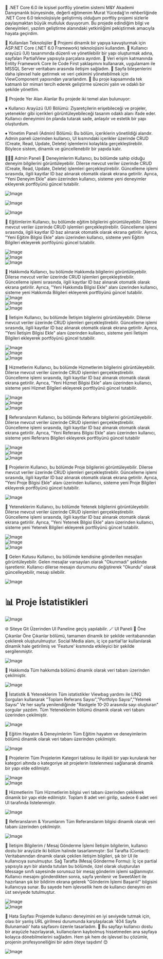 🫧 .NET Core 6.0 ile kişisel portföy yönetim sistemi
M&Y Akademi Danışmanlık bünyesinde, değerli eğitmenim Murat Yücedağ'ın rehberliğinde .NET Core 6.0 teknolojisiyle geliştirmiş olduğum portföy projemi sizlerle paylaşmaktan büyük mutluluk duyuyorum. Bu projede edindiğim bilgi ve deneyimleri, yazılım geliştirme alanındaki yetkinliğimi pekiştirmek amacıyla hayata geçirdim.

🚀 Kullanılan Teknolojiler
🔹 Projemi dinamik bir yapıya kavuşturmak için ASP.NET Core (.NET 6.0 Framework) teknolojisini kullandım.
🔹 Kullanıcı arayüzü (UI) tasarımında düzenli ve yönetilebilir bir yapı oluşturmak adına, sayfaları PartialView yapısıyla parçalara ayırdım.
🔹 Veri erişim katmanında Entity Framework Core ile Code First yaklaşımını kullanarak, uygulamam ile MSSQL Server veritabanı arasında iletişim sağladım.
🔹 Sayfa bileşenlerini daha işlevsel hale getirmek ve veri çekimini yönetebilmek için ViewComponent yapısından yararlandım.
🔹 Bu proje kapsamında tek katmanlı bir mimari tercih ederek geliştirme sürecini yalın ve odaklı bir şekilde yönettim.

🎀 Projede Yer Alan Alanlar
Bu projede iki temel alan bulunuyor:

♦️ Kullanıcı Arayüzü (UI) Bölümü:
Ziyaretçilerin erişebileceği ve projeler, yetenekler gibi içerikleri görüntüleyebileceği tasarım odaklı alanı ifade eder. Kullanıcı deneyimini ön planda tutarak sade, anlaşılır ve estetik bir yapı oluşturdum.

♦️ Yönetim Paneli (Admin) Bölümü:
Bu bölüm, içeriklerin yönetildiği alandır. Admin paneli üzerinden kullanıcı, UI kısmındaki içerikler üzerinde CRUD (Create, Read, Update, Delete) işlemlerini kolaylıkla gerçekleştirebilir. Böylece sistem, dinamik ve güncellenebilir bir yapıda kalır.

👩🏽‍💻 Admin Paneli
📌 Deneyimlerim
Kullanıcı, bu bölümde sahip olduğu deneyim bilgilerini görüntüleyebilir. Dilerse mevcut veriler üzerinde CRUD (Create, Read, Update, Delete) işlemleri gerçekleştirebilir. Güncelleme işlemi sırasında, ilgili kayıtlar ID baz alınarak otomatik olarak ekrana getirilir. Ayrıca, "Yeni Deneyim Ekle" alanı üzerinden kullanıcı, sisteme yeni deneyimler ekleyerek portföyünü güncel tutabilir.

![Image](https://github.com/user-attachments/assets/a865f6fb-44a3-4da6-a9ea-af59b534b785)</br>

![Image](https://github.com/user-attachments/assets/e8ac0af2-901c-4e87-8b74-f474c74cc727)</br>

![Image](https://github.com/user-attachments/assets/3167a434-4b7c-4f32-9a6d-bfe8d861adcb)</br>

📌 Eğitimlerim
Kullanıcı, bu bölümde eğitim bilgilerini görüntüleyebilir. Dilerse mevcut veriler üzerinde CRUD işlemleri gerçekleştirebilir. Güncelleme işlemi sırasında, ilgili kayıtlar ID baz alınarak otomatik olarak ekrana getirilir. Ayrıca, "Yeni Eğitim Bilgisi Ekle" alanı üzerinden kullanıcı, sisteme yeni Eğitim Bilgileri ekleyerek portföyünü güncel tutabilir.

![Image](https://github.com/user-attachments/assets/72f01e0f-4633-4cc3-acb1-063ce8f98bd8)</br>
![Image](https://github.com/user-attachments/assets/53e0b6e3-5ff0-469b-867d-90458471ee62)</br>
![Image](https://github.com/user-attachments/assets/edf8f7d5-375a-40a8-8d2c-a566e5fc4dc1)</br>

📌 Hakkımda
Kullanıcı, bu bölümde Hakkımda bilgilerini görüntüleyebilir. Dilerse mevcut veriler üzerinde CRUD işlemleri gerçekleştirebilir. Güncelleme işlemi sırasında, ilgili kayıtlar ID baz alınarak otomatik olarak ekrana getirilir. Ayrıca, "Yeni Hakkımda Bilgisi Ekle" alanı üzerinden kullanıcı, sisteme yeni Hakkımda Bilgileri ekleyerek portföyünü güncel tutabilir.
![Image](https://github.com/user-attachments/assets/5ca7ccc5-5724-460a-b10b-d8f91978e104)</br>
![Image](https://github.com/user-attachments/assets/91e26b94-4cc8-425d-8022-07ce275b872c)</br>
![Image](https://github.com/user-attachments/assets/3e9177fd-b96a-438c-a70e-6ec2d911aa7e)</br>

📌 İletişim
Kullanıcı, bu bölümde İletişim bilgilerini görüntüleyebilir. Dilerse mevcut veriler üzerinde CRUD işlemleri gerçekleştirebilir. Güncelleme işlemi sırasında, ilgili kayıtlar ID baz alınarak otomatik olarak ekrana getirilir. Ayrıca, "Yeni İletişim Bilgisi Ekle" alanı üzerinden kullanıcı, sisteme yeni İletişim Bilgileri ekleyerek portföyünü güncel tutabilir.

![Image](https://github.com/user-attachments/assets/e52174fd-4dd8-4343-94c4-56c7b33f81e0)</br>
![Image](https://github.com/user-attachments/assets/492df1f8-f98a-4114-9c59-e5aa2ab9f259)</br>
![Image](https://github.com/user-attachments/assets/d526e752-9ad2-4539-b10e-bddc306c8664)</br>

📌 Hizmetlerim
Kullanıcı, bu bölümde Hizmetlerim bilgilerini görüntüleyebilir. Dilerse mevcut veriler üzerinde CRUD işlemleri gerçekleştirebilir. Güncelleme işlemi sırasında, ilgili kayıtlar ID baz alınarak otomatik olarak ekrana getirilir. Ayrıca, "Yeni Hizmet Bilgisi Ekle" alanı üzerinden kullanıcı, sisteme yeni Hizmet Bilgileri ekleyerek portföyünü güncel tutabilir.

![Image](https://github.com/user-attachments/assets/c9f7836f-1b79-436e-b67f-1fdf09bf1c5a)</br>
![Image](https://github.com/user-attachments/assets/8720ab27-a568-4ff0-bb51-30e0d4283a56)</br>
![Image](https://github.com/user-attachments/assets/d766b49e-9da3-44ad-9848-3dd20acb3d6c)</br>

📌 Referanslarım
Kullanıcı, bu bölümde Referans bilgilerini görüntüleyebilir. Dilerse mevcut veriler üzerinde CRUD işlemleri gerçekleştirebilir. Güncelleme işlemi sırasında, ilgili kayıtlar ID baz alınarak otomatik olarak ekrana getirilir. Ayrıca, "Yeni Referans Bilgisi Ekle" alanı üzerinden kullanıcı, sisteme yeni Referans Bilgileri ekleyerek portföyünü güncel tutabilir

![Image](https://github.com/user-attachments/assets/6b6697db-49ee-43db-8d40-d0d4cacbbd7d)</br>
![Image](https://github.com/user-attachments/assets/2f6275c6-0027-4d80-8baa-f0065f46e8fd)</br>
![Image](https://github.com/user-attachments/assets/bc47ad25-e6cf-4a7f-b2a1-0929cafe6426)</br>

📌 Projelerim
Kullanıcı, bu bölümde Proje bilgilerini görüntüleyebilir. Dilerse mevcut veriler üzerinde CRUD işlemleri gerçekleştirebilir. Güncelleme işlemi sırasında, ilgili kayıtlar ID baz alınarak otomatik olarak ekrana getirilir. Ayrıca, "Yeni Proje Bilgisi Ekle" alanı üzerinden kullanıcı, sisteme yeni Proje Bilgileri ekleyerek portföyünü güncel tutabilir.

![Image](https://github.com/user-attachments/assets/139f1c6f-6bb3-40f8-9dfe-356f13de9119)

📌 Yeteneklerim
Kullanıcı, bu bölümde Yetenek bilgilerini görüntüleyebilir. Dilerse mevcut veriler üzerinde CRUD işlemleri gerçekleştirebilir. Güncelleme işlemi sırasında, ilgili kayıtlar ID baz alınarak otomatik olarak ekrana getirilir. Ayrıca, "Yeni Yetenek Bilgisi Ekle" alanı üzerinden kullanıcı, sisteme yeni Yetenek Bilgileri ekleyerek portföyünü güncel tutabilir.

![Image](https://github.com/user-attachments/assets/c46b4203-05fb-423e-955b-00feb9bd19f3)</br>
![Image](https://github.com/user-attachments/assets/cd96001c-7747-4b6d-a631-d3aa3ffa946d)</br>
![Image](https://github.com/user-attachments/assets/d8bdbc04-dd5b-41f3-bc07-9c78027e43bf)</br>

📌 Gelen Kutusu
Kullanıcı, bu bölümde kendisine gönderilen mesajları görüntüleyebilir. Gelen mesajlar varsayılan olarak "Okunmadı" şeklinde işaretlenir. Kullanıcı dilerse mesajın durumunu değiştirerek "Okundu" olarak güncelleyebilir, mesajı silebilir.

![Image](https://github.com/user-attachments/assets/6958b476-0278-40f0-a806-069b435df22d)

# 📊 Proje İstatistikleri


![Image](https://github.com/user-attachments/assets/2ac40579-8294-4d9e-adda-606b04b2f00d)

🌐 Siteye Git Üzerinden UI Paneline geçiş yapılabilir.
🪄 UI Paneli
📍 Öne Çıkanlar
Öne Çıkanlar bölümü, tamamen dinamik bir şekilde veritabanından çekilerek oluşturulmuştur. Social Media alanı, iç içe partial'lar kullanılarak dinamik hale getirilmiş ve 'Feature' kısmında etkileyici bir şekilde sergilenmiştir.

![Image](https://github.com/user-attachments/assets/32d58b2e-3a79-453e-8604-925a3e271766)

📍 Hakkımda
Tüm hakkımda bölümü dinamik olarak veri tabanı üzerinden çekilmiştir.

![Image](https://github.com/user-attachments/assets/7997f758-e0d1-4663-8ea9-e492a0bb3a44)

📍 İstatistik & Yeteneklerim
Tüm istatistikler Viewbag yardımı ile LINQ Sorguları kullanarak "Toplam Referans Sayısı","Portfolyo Sayısı","Yetenek Sayısı" Ve her sayfa yenilendiğinde "Rastgele 10-20 arasında sayı oluşturan" sorgular yazdım. Tüm Yeteneklerim bölümü dinamik olarak veri tabanı üzerinden çekilmiştir.

![Image](https://github.com/user-attachments/assets/444293fb-10f3-4ccc-99fb-84bb37d94671)

📍 Eğitim Hayatım & Deneyimlerim
Tüm Eğitim hayatım ve deneyimlerim bölümü dinamik olarak veri tabanı üzerinden çekilmiştir.

![Image](https://github.com/user-attachments/assets/dc93743e-b423-4054-9907-9533bdcb6d5a)

📍 Projelerim
Tüm Projelerim Kategori tablosu ile ilişkili bir yapı kurularak her kategori altında o kategoriye ait projelerin listelenmesi sağlanarak dinamik bir yapı elde edilmiştir.

![Image](https://github.com/user-attachments/assets/c7eb982d-aaa9-4048-af52-cd2d20d9c3a6)</br>
![Image](https://github.com/user-attachments/assets/36b67922-e3e8-4edc-bdee-c6e1c0d17a26)

📍 Hizmetlerim
Tüm Hizmetlerim bilgisi veri tabanı üzerinden çekilerek dinamik bir yapı elde edilmiştir. Toplam 8 adet veri girilip, sadece 6 adet veri UI tarafında listelenmiştir.

![Image](https://github.com/user-attachments/assets/f19c9bbf-797c-490e-8cc4-7f45b5bd0268)

📍 Referanslarım & Yorumlarım
Tüm Referanslarım bilgisi dinamik olarak veri tabanı üzerinden çekilmiştir.

![Image](https://github.com/user-attachments/assets/d4bfcb50-09b1-4998-b230-e17f6a4e536d)

📍 İletişim Bilgilerim / Mesaj Gönderme İşlemi
İletişim bilgilerim, kullanıcı dostu bir arayüzle iki bölüm halinde tasarlanmıştır: Sol Tarafta (Contact): Veritabanından dinamik olarak çekilen iletişim bilgileri, şık bir UI ile kullanıcıya sunulmuştur. Sağ Tarafta (Mesaj Gönderme Formu): İç içe partial yapısıyla ayrı bir alanda tutulan bu bölümde, özel olarak oluşturulan Message sınıfı sayesinde sorunsuz bir mesaj gönderim işlemi sağlanmıştır. Kullanıcı mesajını gönderdikten sonra, sayfa yenilenir ve SweetAlert ile hazırlanan şık bir bildirim ekrana gelerek "Gönderim İşlemi Başarılı!" bilgisini kullanıcıya sunar. Bu sayede hem işlevsellik hem de kullanıcı deneyimi en üst seviyede tutulmuştur.

![Image](https://github.com/user-attachments/assets/d795a6e3-a569-4999-affb-828a6e795cb3)</br>
![Image](https://github.com/user-attachments/assets/46a8e58a-e940-473b-9795-218d00bfd158)

📍 Hata Sayfası
Projemde kullanıcı deneyimini en iyi seviyede tutmak için, olası bir yanlış URL girilmesi durumunda karşılaşılacak '404 Sayfa Bulunamadı' hata sayfasını özenle tasarladım. 💫 Bu sayfayı kullanıcı dostu bir arayüzle hazırlayarak, kullanıcıların kaybolmuş hissetmeden ana sayfaya kolayca dönebilmelerini sağladım. Hem şık hem de işlevsel bu çözümle, projenin profesyonelliğini bir adım öteye taşıdım! 😊

![Image](https://github.com/user-attachments/assets/f117a4cb-fdbe-490f-a0ce-81527bcbcf60)
